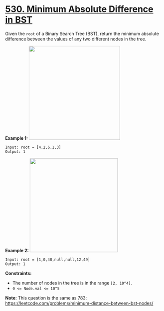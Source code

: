 # [530. Minimum Absolute Difference in BST](https://leetcode.com/problems/minimum-absolute-difference-in-bst/description/?envType=study-plan-v2&envId=top-interview-150)

Given the `root` of a Binary Search Tree (BST), return the minimum absolute difference between the values of any two different nodes in the tree.

**Example 1:**
<img alt="" src="https://assets.leetcode.com/uploads/2021/02/05/bst1.jpg" style="width: 292px; height: 301px;">

```
Input: root = [4,2,6,1,3]
Output: 1
```

**Example 2:**
<img alt="" src="https://assets.leetcode.com/uploads/2021/02/05/bst2.jpg" style="width: 282px; height: 301px;">

```
Input: root = [1,0,48,null,null,12,49]
Output: 1
```

**Constraints:**

- The number of nodes in the tree is in the range `[2, 10^4]`.
- `0 <= Node.val <= 10^5`

**Note:** This question is the same as 783: <a href="https://leetcode.com/problems/minimum-distance-between-bst-nodes/" target="_blank">https://leetcode.com/problems/minimum-distance-between-bst-nodes/</a>

